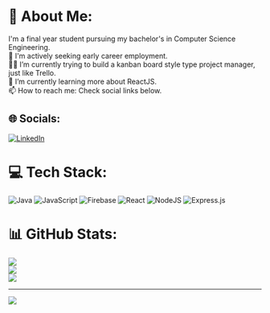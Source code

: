 # 💫 About Me:
I'm a final year student pursuing my bachelor's in Computer Science Engineering.<br>🔭 I'm actively seeking early career employment.<br>👨‍💻 I’m currently trying to build a kanban board style type project manager, just like Trello.<br>🌱 I’m currently learning more about ReactJS.<br>📫 How to reach me: Check social links below.


## 🌐 Socials:
[![LinkedIn](https://img.shields.io/badge/LinkedIn-%230077B5.svg?logo=linkedin&logoColor=white)](https://linkedin.com/in/ritikgupta47) 

# 💻 Tech Stack:
![Java](https://img.shields.io/badge/java-%23ED8B00.svg?style=flat&logo=java&logoColor=white) ![JavaScript](https://img.shields.io/badge/javascript-%23323330.svg?style=flat&logo=javascript&logoColor=%23F7DF1E) ![Firebase](https://img.shields.io/badge/firebase-%23039BE5.svg?style=flat&logo=firebase) ![React](https://img.shields.io/badge/react-%2320232a.svg?style=flat&logo=react&logoColor=%2361DAFB) ![NodeJS](https://img.shields.io/badge/node.js-6DA55F?style=flat&logo=node.js&logoColor=white) ![Express.js](https://img.shields.io/badge/express.js-%23404d59.svg?style=flat&logo=express&logoColor=%2361DAFB)
# 📊 GitHub Stats:
![](https://github-readme-stats.vercel.app/api?username=ritikgupta47&theme=react&hide_border=true&include_all_commits=true&count_private=false)<br/>
![](https://github-readme-streak-stats.herokuapp.com/?user=ritikgupta47&theme=react&hide_border=true)<br/>
![](https://github-readme-stats.vercel.app/api/top-langs/?username=ritikgupta47&theme=react&hide_border=true&include_all_commits=true&count_private=false&layout=compact)

---
[![](https://visitcount.itsvg.in/api?id=ritikgupta47&icon=6&color=1)](https://visitcount.itsvg.in)

<!-- Proudly created with GPRM ( https://gprm.itsvg.in ) -->
